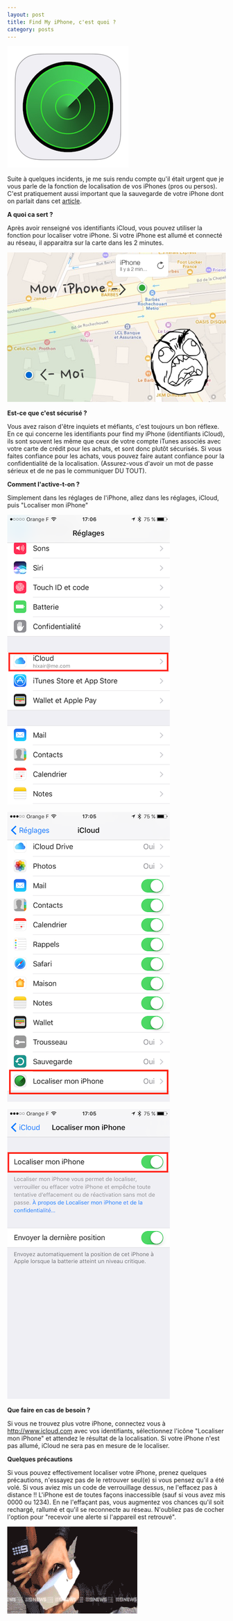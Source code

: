 ```yaml
---
layout: post
title: Find My iPhone, c'est quoi ?
category: posts
---
```


![FindMyiPhone.png](/images/FindMyiPhone.png)

Suite à quelques incidents, je me suis rendu compte qu'il était urgent que je vous parle de la fonction de localisation de vos iPhones (pros ou persos).
C'est pratiquement aussi important que la sauvegarde de votre iPhone  dont on parlait dans cet [article](http://blog.mylittleit.fr/posts/2016/04/12/Les_Sauvegardes_iOS/).


**A quoi ca sert ?**

Après avoir renseigné vos identifiants iCloud, vous pouvez utiliser la fonction pour localiser votre iPhone. Si votre iPhone est allumé et connecté au réseau, il apparaitra sur la carte dans les 2 minutes.


![barbesfuu.png](/images/barbesfuu.png)

**Est-ce que c'est sécurisé ?**

Vous avez raison d'être inquiets et méfiants, c'est toujours un bon réflexe. En ce qui concerne les identifiants pour find my iPhone (identifiants iCloud), ils sont souvent les même que ceux de votre compte iTunes associés avec votre carte de crédit pour les achats, et sont donc plutôt sécurisés. Si vous faites confiance pour les achats, vous pouvez faire autant confiance pour la confidentialité de la localisation. 
(Assurez-vous d'avoir un mot de passe sérieux et de ne pas le communiquer DU TOUT).


**Comment l'active-t-on ?**

Simplement dans les réglages de l'iPhone, allez dans les réglages, iCloud, puis "Localiser mon iPhone" 

![IMG_0398.PNG](/images/IMG_0398.PNG)


![IMG_0396.PNG](/images/IMG_0396.PNG)


![IMG_0397.PNG](/images/IMG_0397.PNG)



**Que faire en cas de besoin ?**

Si vous ne trouvez plus votre iPhone, connectez vous à http://www.icloud.com avec vos identifiants, sélectionnez l'icône "Localiser mon iPhone" et attendez le résultat de la localisation.
Si votre iPhone n'est pas allumé, iCloud ne sera pas en mesure de le localiser.

**Quelques précautions**

Si vous pouvez effectivement localiser votre iPhone, prenez quelques précautions, n'essayez pas de le retrouver seul(e) si vous pensez qu'il a été volé.
Si vous aviez mis un code de verrouillage dessus, ne l'effacez pas à distance !! L'iPhone est de toutes façons inaccessible (sauf si vous avez mis 0000 ou 1234). En ne l'effaçant pas, vous augmentez vos chances qu'il soit rechargé, rallumé et qu'il se reconnecte au réseau.
N'oubliez pas de cocher l'option pour "recevoir une alerte si l'appareil est retrouvé".

![iphoneopening.gif](/images/iphoneopening.gif)
